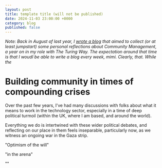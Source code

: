 ```yaml
---
layout: post
title: template title (will not be published)
date: 2024-11-03 23:00:00 +0000
category: blog
published: false
---
```

_Note: Back in August of last year, I [wrote a blog]() that aimed to collect (or at least jumpstart) some personal reflections about Community Management, a year on in my role with The Turing Way. The expectation around that time is that I woudl be able to write a blog every week, mimi. Clearly, that. While the_

# Building community in times of compounding crises

Over the past few years, I've had many discussions with folks about what it means to work in the technology sector, especially in a time of deep political turmoil (within the UK, where I am based, and around the world). 

Everything we do is intertwined with these wider political debates, and reflecting on our place in them feels inseparable, particularly now, as we witness an ongoing war in the Gaza strip.

"Optimism of the will"

"in the arena"

""